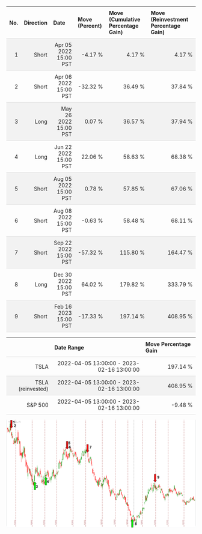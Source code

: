 
<style>
.hits {
            border-collapse: collapse;
            width: 100%;
        }
        .hits th, td {
            padding: 8px;
            border-bottom: 1px solid #ddd;
        }
        
        .hits td {text-align: right;}
        .hits th {text-align: left;}
        
        .hits tr:nth-child(even) {
            background-color: #f2f2f2;
        }
        
        .chartCol {
            width: 50%;
            float: left;
            padding: 20px;
        }  
</style>
    
<br>

<table class="hits">
    <tr>
        <th>No.</th>
        <th>Direction</th>
        <th>Date</th>
        <th>Move (Percent)</th>
        <th>Move (Cumulative Percentage Gain)</th>
        <th>Move (Reinvestment Percentage Gain)</th>
      </tr>
    <tr>
        <td>1</td>
        <td>Short</td>
        <td>Apr 05 2022 15:00 PST</td>
        <td>-4.17 %</td>
        <td>4.17 %</td>
        <td>4.17 %</td>
    </tr>
    <tr>
        <td>2</td>
        <td>Short</td>
        <td>Apr 06 2022 15:00 PST</td>
        <td>-32.32 %</td>
        <td>36.49 %</td>
        <td>37.84 %</td>
    </tr>
    <tr>
        <td>3</td>
        <td>Long</td>
        <td>May 26 2022 15:00 PST</td>
        <td>0.07 %</td>
        <td>36.57 %</td>
        <td>37.94 %</td>
    </tr>
    <tr>
        <td>4</td>
        <td>Long</td>
        <td>Jun 22 2022 15:00 PST</td>
        <td>22.06 %</td>
        <td>58.63 %</td>
        <td>68.38 %</td>
    </tr>
    <tr>
        <td>5</td>
        <td>Short</td>
        <td>Aug 05 2022 15:00 PST</td>
        <td>0.78 %</td>
        <td>57.85 %</td>
        <td>67.06 %</td>
    </tr>
    <tr>
        <td>6</td>
        <td>Short</td>
        <td>Aug 08 2022 15:00 PST</td>
        <td>-0.63 %</td>
        <td>58.48 %</td>
        <td>68.11 %</td>
    </tr>
    <tr>
        <td>7</td>
        <td>Short</td>
        <td>Sep 22 2022 15:00 PST</td>
        <td>-57.32 %</td>
        <td>115.80 %</td>
        <td>164.47 %</td>
    </tr>
    <tr>
        <td>8</td>
        <td>Long</td>
        <td>Dec 30 2022 15:00 PST</td>
        <td>64.02 %</td>
        <td>179.82 %</td>
        <td>333.79 %</td>
    </tr>
    <tr>
        <td>9</td>
        <td>Short</td>
        <td>Feb 16 2023 15:00 PST</td>
        <td>-17.33 %</td>
        <td>197.14 %</td>
        <td>408.95 %</td>
    </tr>
    
</table>
<table class="hits">
    <thead>
        <th></th>
        <th>Date Range</th>
        <th>Move Percentage Gain</th>
    </thead>
    <tbody>
        <tr>
            <td>TSLA</td>
            <td>2022-04-05 13:00:00 - 2023-02-16 13:00:00</td>
            <td>197.14 %</td>
        </tr>
        <tr>
            <td>TSLA (reinvested)</td>
            <td>2022-04-05 13:00:00 - 2023-02-16 13:00:00</td>
            <td>408.95 %</td>
        </tr>
        <tr>
            <td>S&P 500</td>
            <td>2022-04-05 13:00:00 - 2023-02-16 13:00:00</td>
            <td>-9.48 %</td>
        </tr>
    </tbody>
</table>

![Plot](charts/TSLAstatic.png)